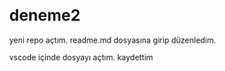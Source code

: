 # deneme2

yeni repo açtım. readme.md dosyasına girip düzenledim.

vscode içinde dosyayı açtım. kaydettim